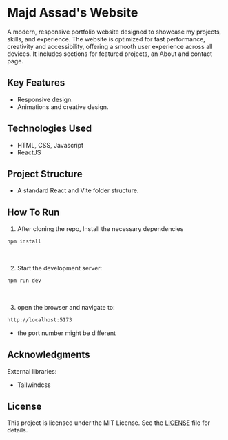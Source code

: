 # Majd Assad's Website

A modern, responsive portfolio website designed to showcase my projects, skills, and experience. The website is optimized for fast performance, creativity and accessibility, offering a smooth user experience across all devices. It includes sections for featured projects, an About and contact page.

## Key Features

- Responsive design.
- Animations and creative design.

## Technologies Used

- HTML, CSS, Javascript
- ReactJS

## Project Structure

- A standard React and Vite folder structure.

## How To Run

1. After cloning the repo, Install the necessary dependencies

```bash
npm install
```

<br/>

2. Start the development server:

```bash
npm run dev
```

<br/>

3. open the browser and navigate to:

```bash
http://localhost:5173
```

- the port number might be different

## Acknowledgments

External libraries:

- Tailwindcss

## License

This project is licensed under the MIT License. See the [LICENSE](LICENSE) file for details.
